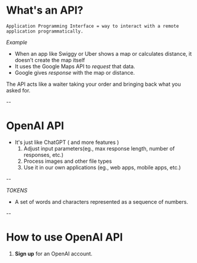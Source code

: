 # What's an API?
    Application Programming Interface = way to interact with a remote application programmatically.

*Example*
-  When an app like Swiggy or Uber shows a map or calculates distance, it doesn’t create the map itself
-  It uses the Google Maps API to *request* that data.
-  Google gives *response* with the map or distance.

The API acts like a waiter taking your order and bringing back what you asked for.

--

# OpenAI API
- It's just like ChatGPT ( and more features )
   1. Adjust input parameters(eg., max response length, number of responses, etc.)
   2. Process images and other file types
   3. Use it in our own applications (eg., web apps, mobile apps, etc.)

--

*TOKENS*
- A set of words and characters represented as a sequence of numbers.

--

# How to use OpenAI API
1. **Sign up** for an OpenAI account.
